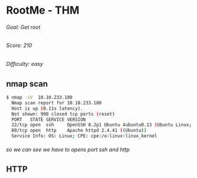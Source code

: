 # RootMe - THM 
###### Goal: Get root
###### Score: 210
###### Difficulty: easy
## nmap scan
```bash
$ nmap -sV  10.10.233.180
  Nmap scan report for 10.10.233.180
  Host is up (0.11s latency).
  Not shown: 998 closed tcp ports (reset)
  PORT   STATE SERVICE VERSION
  22/tcp open  ssh     OpenSSH 8.2p1 Ubuntu 4ubuntu0.13 (Ubuntu Linux; protocol 2.0)
  80/tcp open  http    Apache httpd 2.4.41 ((Ubuntu))
  Service Info: OS: Linux; CPE: cpe:/o:linux:linux_kernel
```
###### so we can see we have to opens port ssh and http

## HTTP
  


